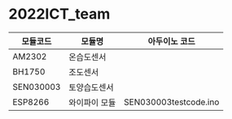 # 2022ICT_team


|모듈코드|모듈명|아두이노 코드|
|---|---|---|
| AM2302 | 온습도센서 | 
| BH1750 | 조도센서 |
| SEN030003 | 토양습도센서 |
| ESP8266 | 와이파이 모듈 |SEN030003testcode.ino|
